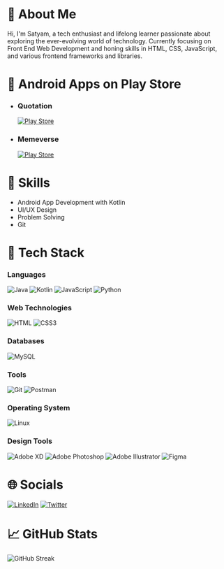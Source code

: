 # 👋 About Me
Hi, I'm Satyam, a tech enthusiast and lifelong learner passionate about exploring the ever-evolving world of technology. Currently focusing on Front End Web Development and honing skills in HTML, CSS, JavaScript, and various frontend frameworks and libraries.

# 📱 Android Apps on Play Store
- ### Quotation
  [![Play Store](https://img.shields.io/badge/Quotation-Download-34A853?style=for-the-badge&logo=google-play&logoColor=white)](https://play.google.com/store/apps/details?id=com.satyamthakur.quotify)
- ### Memeverse
  [![Play Store](https://img.shields.io/badge/Memeverse-Download-34A853?style=for-the-badge&logo=google-play&logoColor=white)](https://play.google.com/store/apps/details?id=com.satyamthakur.memeverse)

# 💼 Skills
- Android App Development with Kotlin
- UI/UX Design
- Problem Solving
- Git

# 🚀 Tech Stack
### Languages
  ![Java](https://img.shields.io/badge/Java-ED8B00?style=for-the-badge&logo=java&logoColor=white)
  ![Kotlin](https://img.shields.io/badge/Kotlin-095D5?style=for-the-badge&logo=kotlin&logoColor=white)
  ![JavaScript](https://img.shields.io/badge/JavaScript-323330?style=for-the-badge&logo=javascript&logoColor=F7DF1E)
  ![Python](https://img.shields.io/badge/Python-3670A0?style=for-the-badge&logo=python&logoColor=ffdd54)

### Web Technologies
  ![HTML](https://img.shields.io/badge/HTML-E34F26?style=for-the-badge&logo=html5&logoColor=white)
  ![CSS3](https://img.shields.io/badge/CSS3-1572B6?style=for-the-badge&logo=css3&logoColor=white)

### Databases
  ![MySQL](https://img.shields.io/badge/MySQL-00f?style=for-the-badge&logo=mysql&logoColor=white)

### Tools
  ![Git](https://img.shields.io/badge/Git-fc6d26?style=for-the-badge&logo=git&logoColor=white)
  ![Postman](https://img.shields.io/badge/Postman-FF6C37?style=for-the-badge&logo=postman&logoColor=white)

### Operating System
  ![Linux](https://img.shields.io/badge/Linux-FCC624?style=for-the-badge&logo=linux&logoColor=black)

### Design Tools
  ![Adobe XD](https://img.shields.io/badge/Adobe%20XD-470137?style=for-the-badge&logo=Adobe%20XD&logoColor=#FF61F6)
  ![Adobe Photoshop](https://img.shields.io/badge/Adobe%20Photoshop-31A8FF?style=for-the-badge&logo=adobephotoshop&logoColor=white)
  ![Adobe Illustrator](https://img.shields.io/badge/Adobe%20Illustrator-FF9A00?style=for-the-badge&logo=adobeillustrator&logoColor=white)
  ![Figma](https://img.shields.io/badge/Figma-F24E1E?style=for-the-badge&logo=figma&logoColor=white)

# 🌐 Socials
[![LinkedIn](https://img.shields1.io/badge/LinkedIn-0077B5?style=for-the-badge&logo=linkedin&logoColor=white)](https://linkedin.com/in/dev-satyamthakur) 
[![Twitter](https://img.shields.io/badge/Twitter-1DA1F2?style=for-the-badge&logo=twitter&logoColor=white)](https://twitter.com/satyamthakur_tw)

# 📈 GitHub Stats
![GitHub Streak](https://github-readme-streak-stats.herokuapp.com/?user=dev-satyamthakur&theme=dark)
